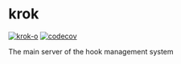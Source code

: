 # krok

[![krok-o](https://circleci.com/gh/krok-o/krok.svg?style=svg)](https://app.circleci.com/pipelines/github/krok-o/krok)
[![codecov](https://codecov.io/gh/krok-o/krok/branch/main/graph/badge.svg?token=8PCNgnL2BI)](https://codecov.io/gh/krok-o/krok)

The main server of the hook management system
